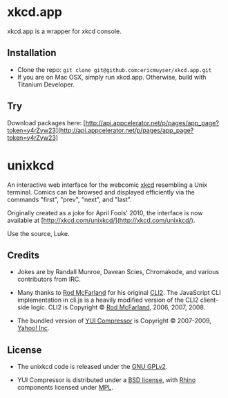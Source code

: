 # xkcd.app

xkcd.app is a wrapper for xkcd console.

## Installation

* Clone the repo: `git clone git@github.com:ericmuyser/xkcd.app.git`
* If you are on Mac OSX, simply run xkcd.app. Otherwise, build with Titanium Developer.

## Try

Download packages here: [http://api.appcelerator.net/p/pages/app_page?token=y4rZyw23](http://api.appcelerator.net/p/pages/app_page?token=y4rZyw23)

unixkcd
=========

An interactive web interface for the webcomic [xkcd](http://xkcd.com) resembling a Unix terminal. Comics can be browsed and displayed efficiently via the commands "first", "prev", "next", and "last".

Originally created as a joke for April Fools' 2010, the interface is now available at [http://xkcd.com/unixkcd/](http://xkcd.com/unixkcd/).

Use the source, Luke.

Credits
-------

* Jokes are by Randall Munroe, Davean Scies, Chromakode, and various contributors from IRC.

* Many thanks to [Rod McFarland](http://thrind.xamai.ca/) for his original [CLI2](http://code.google.com/p/wordpress-cli/). The JavaScript CLI implementation in cli.js is a heavily modified version of the CLI2 client-side logic. CLI2 is Copyright © [Rod McFarland](http://thrind.xamai.ca/), 2006, 2007, 2008.

* The bundled version of [YUI Compressor](http://developer.yahoo.com/yui/compressor/) is  Copyright © 2007-2009, [Yahoo! Inc](http://yahoo.com). 


License
-------

* The unixkcd code is released under  the [GNU GPLv2](http://www.gnu.org/licenses/gpl-2.0.html).

* YUI Compressor is distributed under a [BSD license](http://developer.yahoo.com/yui/license.html), with [Rhino](http://www.mozilla.org/rhino/) components licensed under [MPL](http://www.mozilla.org/MPL/).
